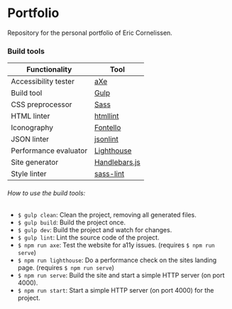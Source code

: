 # Portfolio
Repository for the personal portfolio of Eric Cornelissen.

### Build tools
| Functionality | Tool |
|---|---|
| Accessibility tester | [aXe](https://www.axe-core.org/) |
| Build tool | [Gulp](https://gulpjs.com/) |
| CSS preprocessor | [Sass](http://sass-lang.com/) |
| HTML linter | [htmllint](http://htmllint.github.io/) |
| Iconography | [Fontello](http://fontello.com/) |
| JSON linter | [jsonlint](https://github.com/zaach/jsonlint) |
| Performance evaluator | [Lighthouse](https://github.com/GoogleChrome/lighthouse) |
| Site generator | [Handlebars.js](https://handlebarsjs.com/builtin_helpers.html) |
| Style linter | [sass-lint](https://github.com/sasstools/sass-lint) |

###### How to use the build tools:
- `$ gulp clean`: Clean the project, removing all generated files.
- `$ gulp build`: Build the project once.
- `$ gulp dev`: Build the project and watch for changes.
- `$ gulp lint`: Lint the source code of the project.
- `$ npm run axe`: Test the website for a11y issues. (requires `$ npm run serve`)
- `$ npm run lighthouse`: Do a performance check on the sites landing page. (requires `$ npm run serve`)
- `$ npm run serve`: Build the site and start a simple HTTP server (on port 4000).
- `$ npm run start`: Start a simple HTTP server (on port 4000) for the project.
